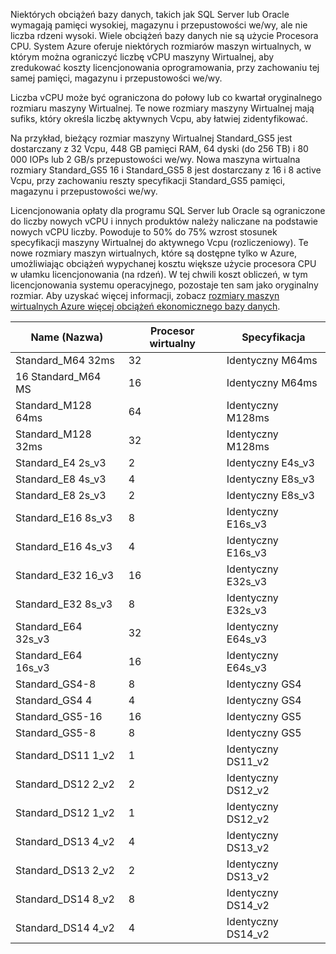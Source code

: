 

Niektórych obciążeń bazy danych, takich jak SQL Server lub Oracle wymagają pamięci wysokiej, magazynu i przepustowości we/wy, ale nie liczba rdzeni wysoki. Wiele obciążeń bazy danych nie są użycie Procesora CPU. System Azure oferuje niektórych rozmiarów maszyn wirtualnych, w którym można ograniczyć liczbę vCPU maszyny Wirtualnej, aby zredukować koszty licencjonowania oprogramowania, przy zachowaniu tej samej pamięci, magazynu i przepustowości we/wy.

Liczba vCPU może być ograniczona do połowy lub co kwartał oryginalnego rozmiaru maszyny Wirtualnej. Te nowe rozmiary maszyny Wirtualnej mają sufiks, który określa liczbę aktywnych Vcpu, aby łatwiej zidentyfikować.

Na przykład, bieżący rozmiar maszyny Wirtualnej Standard_GS5 jest dostarczany z 32 Vcpu, 448 GB pamięci RAM, 64 dyski (do 256 TB) i 80 000 IOPs lub 2 GB/s przepustowości we/wy. Nowa maszyna wirtualna rozmiary Standard_GS5 16 i Standard_GS5 8 jest dostarczany z 16 i 8 active Vcpu, przy zachowaniu reszty specyfikacji Standard_GS5 pamięci, magazynu i przepustowości we/wy.

Licencjonowania opłaty dla programu SQL Server lub Oracle są ograniczone do liczby nowych vCPU i innych produktów należy naliczane na podstawie nowych vCPU liczby. Powoduje to 50% do 75% wzrost stosunek specyfikacji maszyny Wirtualnej do aktywnego Vcpu (rozliczeniowy). Te nowe rozmiary maszyn wirtualnych, które są dostępne tylko w Azure, umożliwiając obciążeń wypychanej kosztu większe użycie procesora CPU w ułamku licencjonowania (na rdzeń). W tej chwili koszt obliczeń, w tym licencjonowania systemu operacyjnego, pozostaje ten sam jako oryginalny rozmiar. Aby uzyskać więcej informacji, zobacz [rozmiary maszyn wirtualnych Azure więcej obciążeń ekonomicznego bazy danych](https://azure.microsoft.com/blog/announcing-new-azure-vm-sizes-for-more-cost-effective-database-workloads/).


| Name (Nazwa)                | Procesor wirtualny | Specyfikacja           |
|---------------------|------|-----------------|
| Standard_M64 32ms   | 32   | Identyczny M64ms   |
| 16 Standard_M64 MS   | 16   | Identyczny M64ms   |
| Standard_M128 64ms  | 64   | Identyczny M128ms  |
| Standard_M128 32ms  | 32   | Identyczny M128ms  |
| Standard_E4 2s_v3   | 2    | Identyczny E4s_v3  |
| Standard_E8 4s_v3   | 4    | Identyczny E8s_v3  |
| Standard_E8 2s_v3   | 2    | Identyczny E8s_v3  |
| Standard_E16 8s_v3  | 8    | Identyczny E16s_v3 |
| Standard_E16 4s_v3  | 4    | Identyczny E16s_v3 |
| Standard_E32 16_v3  | 16   | Identyczny E32s_v3 |
| Standard_E32 8s_v3  | 8    | Identyczny E32s_v3 |
| Standard_E64 32s_v3 | 32   | Identyczny E64s_v3 |
| Standard_E64 16s_v3 | 16   | Identyczny E64s_v3 |
| Standard_GS4-8      | 8    | Identyczny GS4     |
| Standard_GS4 4      | 4    | Identyczny GS4     |
| Standard_GS5-16     | 16   | Identyczny GS5     |
| Standard_GS5-8      | 8    | Identyczny GS5     |
| Standard_DS11 1_v2  | 1    | Identyczny DS11_v2 |
| Standard_DS12 2_v2  | 2    | Identyczny DS12_v2 |
| Standard_DS12 1_v2  | 1    | Identyczny DS12_v2 |
| Standard_DS13 4_v2  | 4    | Identyczny DS13_v2 |
| Standard_DS13 2_v2  | 2    | Identyczny DS13_v2 |
| Standard_DS14 8_v2  | 8    | Identyczny DS14_v2 |
| Standard_DS14 4_v2  | 4    | Identyczny DS14_v2 |
